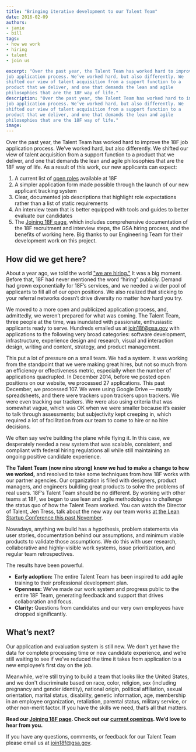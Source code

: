 ```yaml
---
title: "Bringing iterative development to our Talent Team"
date: 2016-02-09
authors:
- jamie
- bill
tags:
- how we work
- hiring
- talent
- join us

excerpt: "Over the past year, the Talent Team has worked hard to improve the 18F
job application process. We’ve worked hard, but also differently. We
shifted our view of talent acquisition from a support function to a
product that we deliver, and one that demands the lean and agile
philosophies that are the 18F way of life."
description: "Over the past year, the Talent Team has worked hard to improve the 18F
job application process. We’ve worked hard, but also differently. We
shifted our view of talent acquisition from a support function to a
product that we deliver, and one that demands the lean and agile
philosophies that are the 18F way of life."
image:
---
```


Over the past year, the Talent Team has worked hard to improve the 18F
job application process. We’ve worked hard, but also differently. We
shifted our view of talent acquisition from a support function to a
product that we deliver, and one that demands the lean and agile
philosophies that are the 18F way of life. As a result of this work, our
new applicants can expect:

1.  A current list of [open roles](https://pages.18f.gov/joining-18f/roles-and-teams/) available at 18F
2.  A simpler application form made possible through the launch of our new applicant tracking system
3.  Clear, documented job descriptions that highlight role expectations rather than a list of static requirements
4.  An interview team that is better equipped with tools and guides to better evaluate our candidates
5.  The [Joining 18F page](https://pages.18f.gov/joining-18f/), which includes comprehensive documentation of the 18F recruitment and interview steps, the GSA hiring process, and the benefits of working here. Big thanks to our Engineering Team for their development work on this project.

How did we get here?
--------------------

About a year ago, we told the world ["we are
hiring."](https://18f.gsa.gov/2015/02/25/We-Are-Hiring/) It was a big
moment. Before that, 18F had never mentioned the word “hiring” publicly.
Demand had grown exponentially for 18F’s services, and we needed a wider
pool of applicants to fill all of our open positions. We also realized
that sticking to your referral networks doesn’t drive diversity no
matter how hard you try.

We moved to a more open and publicized application process, and,
admittedly, we weren’t prepared for what was coming. The Talent Team,
three people at the time, was inundated with passionate, enthusiastic
applicants ready to serve. Hundreds emailed us at
[join18f@gsa.gov](mailto:join18f@gsa.gov) with applications to the
following very broad categories: software development, infrastructure,
experience design and research, visual and interaction design, writing
and content, strategy, and product management.

This put a lot of pressure on a small team. We had a system. It was
working from the standpoint that we were making great hires, but not so
much from an efficiency or effectiveness metric, especially when the
number of applications quadrupled. In December 2014, before we posted
open positions on our website, we processed 27 applications. This past
December, we processed 107. We were using Google Drive — mostly
spreadsheets, and there were trackers upon trackers upon trackers. We
were even tracking our trackers. We were also using criteria that was
somewhat vague, which was OK when we were smaller because it’s easier to
talk through assessments; but subjectivity kept creeping in, which
required a lot of facilitation from our team to come to hire or no hire
decisions.

We often say we’re building the plane while flying it. In this case, we
desperately needed a new system that was scalable, consistent, and
compliant with federal hiring regulations all while still maintaining an
ongoing positive candidate experience.

**The Talent Team (now nine strong) knew we had to make a change to how
we worked,** and resolved to take some techniques from how 18F works
with our partner agencies. Our organization is filled with designers,
product managers, and engineers building great products to solve the
problems of real users. 18F’s Talent Team should be no different. By
working with other teams at 18F, we began to use lean and agile
methodologies to challenge the status quo of how the Talent Team worked.
You can watch the Director of Talent, Jen Tress, talk about the new way
our team works [at the Lean Startup Conference this past
November](https://youtu.be/10u-mqd3V9A?t=16m42s).

Nowadays, anything we build has a hypothesis, problem statements via
user stories, documentation behind our assumptions, and minimum viable
products to validate those assumptions. We do this with user research,
collaborative and highly-visible work systems, issue prioritization, and
regular team retrospectives.

The results have been powerful.

-   **Early adoption:** The entire Talent Team has been inspired to add agile training to their professional development plan.
-   **Openness:** We’ve made our work system and progress public to the entire 18F Team, generating feedback and support that drives collaboration and focus.
-   **Clarity:** Questions from candidates and our very own employees have dropped significantly.

What’s next?
------------

Our application and evaluation system is still new. We don’t yet have
the data for complete processing time or new candidate experience, and
we’re still waiting to see if we’ve reduced the time it takes from
application to a new employee’s first day on the job.

Meanwhile, we’re still trying to build a team that looks like the United
States, and we don't discriminate based on race, color, religion, sex
(including pregnancy and gender identity), national origin, political
affiliation, sexual orientation, marital status, disability, genetic
information, age, membership in an employee organization, retaliation,
parental status, military service, or other non-merit factor. If you
have the skills we need, that’s all that matters.

**Read our [Joining 18F page](http://join.18f.gov/).
Check out our [current
openings](https://pages.18f.gov/joining-18f/roles-and-teams/).
We’d love to hear from you.**

If you have any questions, comments, or feedback for our Talent Team
please email us at [join18f@gsa.gov](mailto:join18f@gsa.gov).
